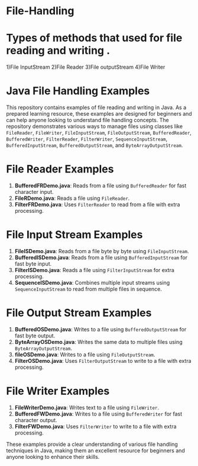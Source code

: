 # File-Handling

# Types of methods that used for file reading and writing .
1)File InputStream 
2)File Reader
3)File outputStream
4)File Writer

# Java File Handling Examples

This repository contains  examples of file reading and writing in Java. As a prepared learning resource, these examples are designed for beginners and can help anyone looking to understand file handling concepts. The repository demonstrates various ways to manage files using classes like `FileReader`, `FileWriter`, `FileInputStream`, `FileOutputStream`, `BufferedReader`, `BufferedWriter`, `FilterReader`, `FilterWriter`, `SequenceInputStream`, `BufferedInputStream`, `BufferedOutputStream`, and `ByteArrayOutputStream`.

# File Reader Examples

1. **BufferedFRDemo.java**: Reads from a file using `BufferedReader` for fast character input.
2. **FileRDemo.java**: Reads a file using `FileReader`.
3. **FilterFRDemo.java**: Uses `FilterReader` to read from a file with extra processing.

# File Input Stream Examples

1. **FileISDemo.java**: Reads from a file byte by byte using `FileInputStream`.
2. **BufferedISDemo.java**: Reads from a file using `BufferedInputStream` for fast byte input.
3. **FilterISDemo.java**: Reads a file using `FilterInputStream` for extra processing.
4. **SequenceISDemo.java**: Combines multiple input streams using `SequenceInputStream` to read from multiple files in sequence.

# File Output Stream Examples

1. **BufferedOSDemo.java**: Writes to a file using `BufferedOutputStream` for fast byte output.
2. **ByteArrayOSDemo.java**: Writes the same data to multiple files using `ByteArrayOutputStream`.
3. **fileOSDemo.java**: Writes to a file using `FileOutputStream`.
4. **FilterOSDemo.java**: Uses `FilterOutputStream` to write to a file with extra processing.

# File Writer Examples

1. **FileWriterDemo.java**: Writes text to a file using `FileWriter`.
2. **BufferedFWDemo.java**: Writes to a file using `BufferedWriter` for fast character output.
3. **FilterFWDemo.java**: Uses `FilterWriter` to write to a file with extra processing.

These examples provide a clear understanding of various file handling techniques in Java, making them an excellent resource for beginners and anyone looking to enhance their skills.
